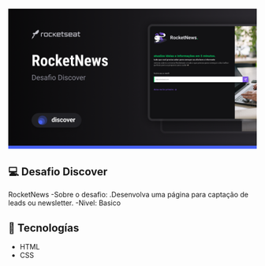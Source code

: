 ﻿<p align="center">
<img src="./img/Cover.png" alt="Demostração do projeto" whith="100%"/>
</p>

## 💻 Desafio Discover
RocketNews
-Sobre o desafio:
.Desenvolva uma página para captação de leads ou newsletter.
-Nivel: Basico

## 🚀 Tecnologías 
- HTML
- CSS
